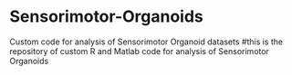 # Sensorimotor-Organoids
Custom code for analysis of Sensorimotor Organoid datasets
#this is the repository of custom R and Matlab code for analysis of Sensorimotor Organoids
